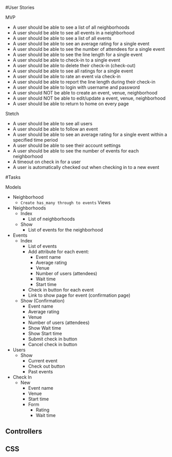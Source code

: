 #User Stories

MVP

- A user should be able to see a list of all neighborhoods
- A user should be able to see all events in a neighborhood
- A user should be able to see a list of all events
- A user should be able to see an average rating for a single event 
- A user should be able to see the number of attendees for a single event
- A user should be able to see the line length for a single event 
- A user should be able to check-in to a single event
- A user should be able to delete their check-in (check-out)
- A user should be able to see all ratings for a single event
- A user should be able to rate an event via check-in
- A user should be able to report the line length during their check-in
- A user should be able to login with username and password
- A user should NOT be able to create an event, venue, neighborhood
- A user should NOT be able to edit/update a event, venue, neighborhood
- A user should be able to return to home on every page

Stetch

- A user should be able to see all users
- A user should be able to follow an event 
- A user should be able to see an average rating for a single event within a specified time period 
- A user should be able to see their account settings 
- A user should be able to see the number of events for each neighborhood
- A timeout on check in for a user
- A user is automatically checked out when checking in to a new event

#Tasks

Models
- Neighborhood 
   * `Create has_many through to events`
Views
- Neighborhoods
   - Index
      * List of neighborhoods
   - Show
      * List of events for the neighborhood
- Events
   - Index 
      * List of events
      * Add attribute for each event:
         * Event name
         * Average rating
         * Venue
         * Number of users (attendees)
         * Wait time
         * Start time
      * Check in button for each event
      * Link to show page for event (confirmation page)
   - Show (Confirmation)
      * Event name
      * Average rating
      * Venue
      * Number of users (attendees)
      * Show Wait time
      * Show Start time
      * Submit check in button
      * Cancel check in button
- Users
   - Show 
      * Current event
      * Check out button
      * Past events
- Check In
   - New
      * Event name
      * Venue
      * Start time
      * Form
         * Rating
         * Wait time


      




Controllers
- 

CSS
- 







